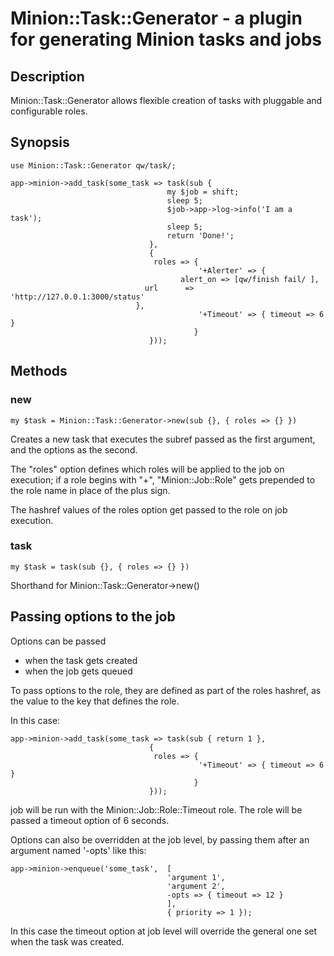 # Minion::Task::Generator - a plugin for generating Minion tasks and jobs 

## Description

Minion::Task::Generator allows flexible creation of tasks with pluggable and configurable roles. 

## Synopsis

    use Minion::Task::Generator qw/task/;

    app->minion->add_task(some_task => task(sub {
                                       my $job = shift;
                                       sleep 5;
                                       $job->app->log->info('I am a task');
                                       sleep 5;
                                       return 'Done!';
                                   },
                                   {
                                    roles => {
                                              '+Alerter' => {
					                      alert_on => [qw/finish fail/ ],
							      url      => 'http://127.0.0.1:3000/status'
							    },
                                              '+Timeout' => { timeout => 6 }
                                             }
                                   }));



## Methods

### new

    my $task = Minion::Task::Generator->new(sub {}, { roles => {} })

Creates a new task that executes the subref passed as the first argument, and the options as the second.

The "roles" option defines which roles will be applied to the job on execution; if a role begins with "+", "Minion::Job::Role" gets prepended to the role name in place of the plus sign.

The hashref values of the roles option get passed to the role on job execution. 

### task

    my $task = task(sub {}, { roles => {} })

Shorthand for Minion::Task::Generator->new()

## Passing options to the job

Options can be passed

- when the task gets created
- when the job gets queued

To pass options to the role, they are defined as part of the roles hashref, as the value to the key that defines the role.

In this case:

    app->minion->add_task(some_task => task(sub { return 1 },
                                   {
                                    roles => {
                                              '+Timeout' => { timeout => 6 }
                                             }
                                   }));

job will be run with the Minion::Job::Role::Timeout role. The role will be passed a timeout option of 6 seconds.

Options can also be overridden at the job level, by passing them after an argument named '-opts' like this:

    app->minion->enqueue('some_task',  [
                                       'argument 1',
                                       'argument 2',
                                       -opts => { timeout => 12 }
                                       ],
                                       { priority => 1 });

In this case the timeout option at job level will override the general one set when the task was created.
